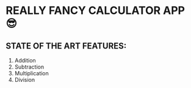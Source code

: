# REALLY FANCY CALCULATOR APP 😎

## STATE OF THE ART FEATURES:
1. Addition
2. Subtraction
3. Multiplication
4. Division
